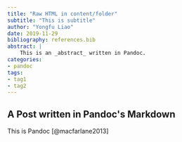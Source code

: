 ```yaml
---
title: "Raw HTML in content/folder"
subtitle: "This is subtitle"
author: "Yongfu Liao"
date: 2019-11-29
bibliography: references.bib
abstract: |
    This is an _abstract_ written in Pandoc.
categories:
- pandoc
tags:
- tag1
- tag2
---
```


## A Post written in Pandoc's Markdown

This is Pandoc [@macfarlane2013]
